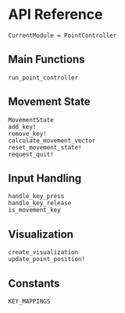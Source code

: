 # API Reference

```@meta
CurrentModule = PointController
```

## Main Functions

```@docs
run_point_controller
```

## Movement State

```@docs
MovementState
add_key!
remove_key!
calculate_movement_vector
reset_movement_state!
request_quit!
```

## Input Handling

```@docs
handle_key_press
handle_key_release
is_movement_key
```

## Visualization

```@docs
create_visualization
update_point_position!
```

## Constants

```@docs
KEY_MAPPINGS
```